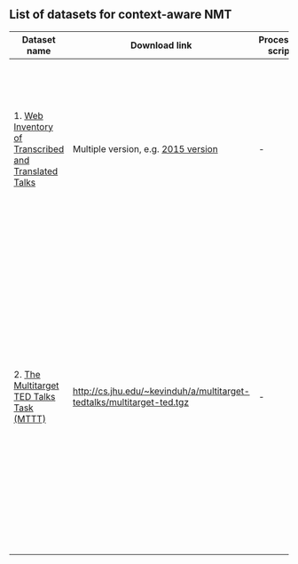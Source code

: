 ## List of datasets for context-aware NMT



| Dataset name                       	|  Download link      	          | Processing scripts     	| Size/languages | Description  | 
|-----------------------------------	| -----------------------------   | ---------------------	| ------------   | ----------	|
| 1. [Web Inventory of Transcribed and Translated Talks](https://wit3.fbk.eu/) | Multiple version, e.g. [2015 version](https://wit3.fbk.eu/mt.php?release=2015-01)                  | -  	                | For different version there are different stats 	         |   WIT3 - acronym for Web Inventory of Transcribed and Translated Talks - is a ready-to-use version for research purposes of the multilingual transcriptions of TED talks. |
| 2. [The Multitarget TED Talks Task (MTTT)](http://cs.jhu.edu/~kevinduh/a/multitarget-tedtalks/) | http://cs.jhu.edu/~kevinduh/a/multitarget-tedtalks/multitarget-ted.tgz                  | -  	                | There are 20 languages, so this is 20-way parallel ([Stats](http://cs.jhu.edu/~kevinduh/a/multitarget-tedtalks/stats.txt)). 	         |   This is a collection of multitarget bitexts based on [TED Talks](https://www.ted.com). The data is extracted from WIT^3, which is also used for the IWSLT Machine Translation Evaluation Campaigns. We have a different train/dev/test split from IWSLT. Here, all the dev and test sets have the same English side and come from the same talks. |


